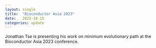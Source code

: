 ```yaml
---
layout: single
title:  "Bioconductor Asia 2023"
date:   2023-10-15
categories: update
---
```


Jonathan Tse is presenting his work on minimum evolutionary path
at the Bioconductor Asia 2023 conference.

